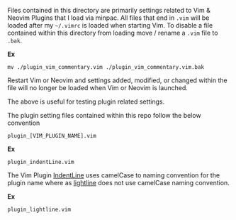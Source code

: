 Files contained in this directory are primarily settings related to Vim & Neovim Plugins that I load via minpac.  All files that end in `.vim` will be loaded after my `~/.vimrc` is loaded when starting Vim.  To disable a file contained within this directory from loading move / rename a `.vim` file to `.bak`.

<strong>Ex</strong>

```shell
mv ./plugin_vim_commentary.vim ./plugin_vim_commentary.vim.bak
```

Restart Vim or Neovim and settings added, modified, or changed within the file will no longer be loaded when Vim or Neovim is launched.

The above is useful for testing plugin related settings.

The plugin setting files contained within this repo follow the below convention

```shell
plugin_[VIM_PLUGIN_NAME].vim
```

<strong>Ex</strong>

```shell
plugin_indentLine.vim
```

The Vim Plugin [IndentLine](https://github.com/Yggdroot/indentLine) uses camelCase to naming convention for the plugin name where as [lightline](https://github.com/itchyny/lightline.vim) does not use camelCase naming convention.

<strong>Ex</strong>

```shell
plugin_lightline.vim
```
